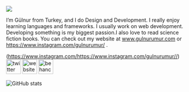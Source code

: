 ![](https://pbs.twimg.com/profile_banners/1269331432163459075/1620217769/600x200)

I’m Gülnur from Turkey, and I do Design and Development. I really enjoy learning languages and frameworks. I usually work on web development. Developing something is my biggest passion.I also love to read science fiction books. You can check out my website at www.gulnurumur.com or https://www.instagram.com/gulnurumur/ .


(https://www.instagram.com/https://www.instagram.com/gulnurumur//)  [<img src='https://cdn.jsdelivr.net/npm/simple-icons@3.0.1/icons/twitter.svg' alt='twitter' height='40'>](https://twitter.com/https://twitter.com/gulnurumur)  [<img src='https://cdn.jsdelivr.net/npm/simple-icons@3.0.1/icons/icloud.svg' alt='website' height='40'>](www.gulnurumur.com)  [<img src='https://cdn.jsdelivr.net/npm/simple-icons@3.0.1/icons/behance.svg' alt='behance' height='40'>](https://www.behance.net/gulnurumur)  

![GitHub stats](https://github-readme-stats.vercel.app/api?username=gulnurumur&show_icons=true)  



